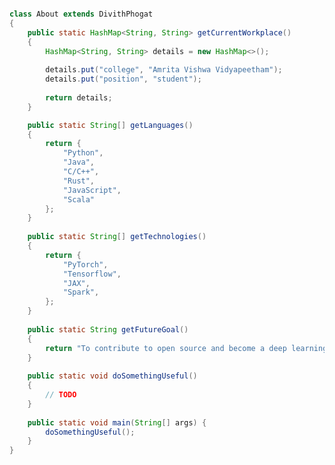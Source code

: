 <!---
coddiw0mple/coddiw0mple is a ✨ special ✨ repository because its `README.md` (this file) appears on your GitHub profile.
You can click the Preview link to take a look at your changes.
--->
```java

class About extends DivithPhogat
{
    public static HashMap<String, String> getCurrentWorkplace()
    {
        HashMap<String, String> details = new HashMap<>();
        
        details.put("college", "Amrita Vishwa Vidyapeetham");
        details.put("position", "student");
        
        return details;
    }

    public static String[] getLanguages()
    {
        return {
            "Python",
            "Java",
            "C/C++",
            "Rust",
            "JavaScript",
            "Scala"
        };
    }
    
    public static String[] getTechnologies()
    {
        return {
            "PyTorch",
            "Tensorflow",
            "JAX",
            "Spark",
        };
    }
    
    public static String getFutureGoal()
    {
        return "To contribute to open source and become a deep learning professional.";
    }
    
    public static void doSomethingUseful()
    {
        // TODO
    }    
    
    public static void main(String[] args) {
        doSomethingUseful();
    }
}
```

